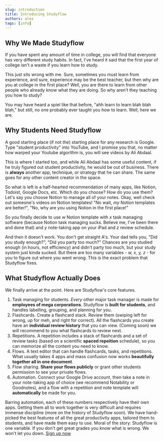```yaml
---
slug: introduction
title: Introducing Studyflow
authors: alex
tags: [info]
---
```


## Why We Made Studyflow

If you have spent any amount of time in college, you will find that everyone has very different study habits. In fact, I've heard it said that the first year of college isn't a waste if you learn how to study.

This just sits wrong with me. Sure, sometimes you must learn from experience, and sure, experience may be the best teacher, but then why are you at college in the first place? Well, you are there to learn from other people who already know what they are doing. So why aren't they teaching you how to study?

You may have heard a spiel like that before, "ahh learn to learn blah blah blah," but still, no one probably ever taught you how to learn. Well, here we are.

## Why Students Need Studyflow

A good starting place (if not <i>the</i>) starting place for any research is Google. Type "student productivity" into YouTube, and I promise you that, no matter how warped your Youtube algorithm is, you will see videos by Ali Abdaal.

This is where I started too, and while Ali Abdaal has some useful content, if he truly figured out student productivity, he would be out of business. There is **always** another app, technique, or strategy that he can share. The same goes for any other content creator in the space.

So what is left is a half-hearted recommendation of many apps, like Notion, Todoist, Google Docs, etc. Which do you choose? How do you use them? Let's say you choose Notion to manage all of your notes. Okay, well check out someone's videos on Notion templates! "No wait, <i>my</i> Notion templates are better!", "No, why are you using Notion in the first place!"

So you finally decide to use <i>w</i> Notion template with <i>x</i> task managing software (because Notion task managing sucks. Believe me, I've been there and done that) and <i>y</i> note-taking app on your iPad and <i>z</i> review schedule.

And then it doesn't work. You don't get straight A's. Your dad tells you, "Did you study enough?", "Did you party too much?" Chances are you studied enough (in hours, not efficiency) and didn't party too much, but your study system just kinda sucked. But there are too many variables - <i>w, x, y, z</i> - for you to figure out where you went wrong. This is the exact problem that Studyflow fixes.

## What Studyflow Actually Does

We finally arrive at the point. Here are Studyflow's core features.

1. Task managing for students. <i>Every</i> other major task manager is made for **employees of mega corporations**. Studyflow is **built for students**, and handles labelling, grouping, and planning for you.
2. Flashcards. Create a flashcard stack. Review them (swiping left for wrong, up for meh, and right for correct). All the flashcards you create have an **individual review history** that you can view. (Coming soon) we will recommend to you what flashcards to review next.
3. Repetitions. A repetition includes a stack of flashcards and a set of review tasks (based on a scientific **spaced repeition** schedule), so you can memorize all the content you need to know.
4. Flows. A text editor that can handle flashcards, tasks, and repetitions. What usually takes 4 apps and mass confusion now works **beautifully together all in one document**.
5. Flow sharing. **Share your flows publicly** or grant other students permission to see your private flows.
6. Automation. Connect your Google Drive account, then take a note in your note-taking app of choice (we recommend Notability or Goodnotes), and a flow with a repetition and note template will **automatically** be made for you.

Barring automation, each of these numbers respectively have their own apps. Getting them all to work together is very difficult and requires immense discipline (more on the history of Studyflow soon). We have hand-picked the best features of all the great productivity apps, tailored them to students, and have made them easy to use.
Moral of the story: Studyflow is one variable. If you don't get great grades you know what is wrong. We won't let you down. [Sign up now](https://studyflow.ai/login)
